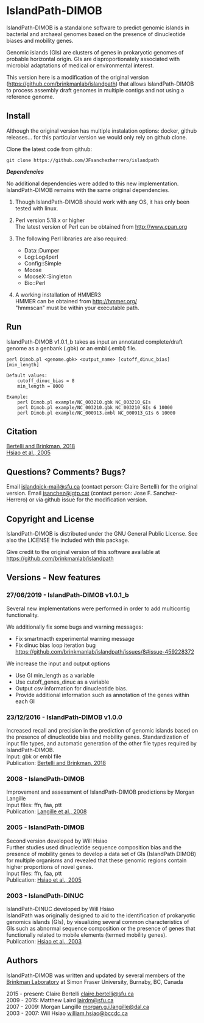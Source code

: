 # IslandPath-DIMOB

IslandPath-DIMOB is a standalone software to predict genomic islands in bacterial and archaeal genomes based on the presence of dinucleotide biases and mobility genes.

Genomic islands (GIs) are clusters of genes in prokaryotic genomes of probable horizontal origin. 
GIs are disproportionately associated with microbial adaptations of medical or environmental interest.

This version here is a modification of the original version (https://github.com/brinkmanlab/islandpath) that allows IslandPath-DIMOB to process assembly draft genomes in multiple contigs and not using a reference genome.

## Install

Although the original version has multiple instalation options: docker, github releases... for this particular version we would only rely on github clone. 

Clone the latest code from github:

    git clone https://github.com/JFsanchezherrero/islandpath
    
**_Dependencies_**

No additional dependencies were added to this new implementation. IslandPath-DIMOB remains with the same original dependencies. 

1. Though IslandPath-DIMOB should work with any OS, it has only been tested with linux. 

2. Perl version 5.18.x or higher  
The latest version of Perl can be obtained from http://www.cpan.org

3. The following Perl libraries are also required:
    - Data::Dumper
    - Log:Log4perl
    - Config::Simple
    - Moose
    - MooseX::Singleton
    - Bio::Perl

4. A working installation of HMMER3  
HMMER can be obtained from http://hmmer.org/  
"hmmscan" must be within your executable path.


## Run

IslandPath-DIMOB v1.0.1_b takes as input an annotated complete/draft genome as a genbank (.gbk) or an embl (.embl) file.

	perl Dimob.pl <genome.gbk> <output_name> [cutoff_dinuc_bias] [min_length]

	Default values:
		cutoff_dinuc_bias = 8
		min_length = 8000

	Example:
		perl Dimob.pl example/NC_003210.gbk NC_003210_GIs
		perl Dimob.pl example/NC_003210.gbk NC_003210_GIs 6 10000
		perl Dimob.pl example/NC_000913.embl NC_000913_GIs 6 10000
        
## Citation

[Bertelli and Brinkman, 2018](https://doi.org/10.1093/bioinformatics/bty095)  
[Hsiao et al., 2005](http://journals.plos.org/plosgenetics/article?id=10.1371/journal.pgen.0010062)


## Questions? Comments? Bugs?

Email islandpick-mail@sfu.ca (contact person: Claire Bertelli) for the original version.
Email jsanchez@igtp.cat (contact person: Jose F. Sanchez-Herrero) or via github issue for the modification version.


## Copyright and License

IslandPath-DIMOB is distributed under the GNU General Public License. See also the LICENSE file included with this package.

Give credit to the original version of this software available at https://github.com/brinkmanlab/islandpath


## Versions - New features

### 27/06/2019 - IslandPath-DIMOB v1.0.1_b
Several new implementations were performed in order to add multicontig functionality.

We additionally fix some bugs and warning messages: 
- Fix smartmacth experimental warning message
- Fix dinuc bias loop iteration bug https://github.com/brinkmanlab/islandpath/issues/8#issue-459228372

We increase the input and output options
- Use GI min_length as a variable
- Use cutoff_genes_dinuc as a variable
- Output csv information for dinucleotide bias.
- Provide additional information such as annotation of the genes within each GI

### 23/12/2016 - IslandPath-DIMOB v1.0.0  
Increased recall and precision in the prediction of genomic islands based on the presence of dinucleotide bias and mobility genes. Standardization of input file types, and automatic generation of the other file types required by IslandPath-DIMOB.  
Input: gbk or embl file  
Publication: [Bertelli and Brinkman, 2018](https://doi.org/10.1093/bioinformatics/bty095)  

### 2008 - IslandPath-DIMOB
Improvement and assessment of IslandPath-DIMOB predictions by Morgan Langille  
Input files: ffn, faa, ptt  
Publication: [Langille et al., 2008](http://www.biomedcentral.com/1471-2105/9/329)

### 2005 - IslandPath-DIMOB 
Second version developed by Will Hsiao  
Further studies used dinucleotide sequence composition bias and the presence of mobility genes to develop a data set of GIs (IslandPath DIMOB) for multiple organisms and revealed that these genomic regions contain higher proportions of novel genes.  
Input files: ffn, faa, ptt  
Publication: [Hsiao et al., 2005](http://journals.plos.org/plosgenetics/article?id=10.1371/journal.pgen.0010062)

### 2003 - IslandPath-DINUC
IslandPath-DINUC developed by Will Hsiao  
IslandPath was originally designed to aid to the identification of prokaryotic genomics islands (GIs), by visualizing several common characteristics of GIs such as abnormal sequence composition or the presence of genes that functionally related to mobile elements (termed mobility genes).  
Publication: [Hsiao et al., 2003](http://bioinformatics.oxfordjournals.org/content/19/3/418.short)  


## Authors

IslandPath-DIMOB was written and updated by several members of the [Brinkman Laboratory](http://www.brinkman.mbb.sfu.ca/) at Simon Fraser University, Burnaby, BC, Canada

2015 - present:     Claire Bertelli    claire.bertelli@sfu.ca  
2009 - 2015:    Matthew Laird    lairdm@sfu.ca  
2007 - 2009: Morgan Langille    morgan.g.i.langille@dal.ca  
2003 - 2007: Will Hsiao william.hsiao@bccdc.ca

